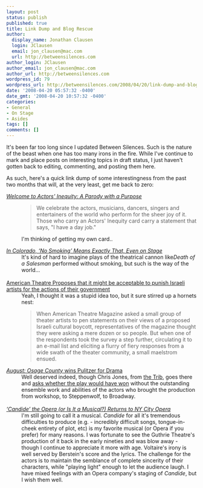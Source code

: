 ```yaml
---
layout: post
status: publish
published: true
title: Link Dump and Blog Rescue
author:
  display_name: Jonathan Clausen
  login: JClausen
  email: jon_clausen@mac.com
  url: http://betweensilences.com
author_login: JClausen
author_email: jon_clausen@mac.com
author_url: http://betweensilences.com
wordpress_id: 79
wordpress_url: http://betweensilences.com/2008/04/20/link-dump-and-blog-rescue/
date: '2008-04-20 05:57:32 -0400'
date_gmt: '2008-04-20 10:57:32 -0400'
categories:
- General
- On Stage
- Asides
tags: []
comments: []
---
```

<p>It's been far too long since I updated Between Silences.   Such is the nature of the beast when one has too many irons in the fire.   While I've continue to mark and place posts on interesting topics in draft status, I just haven't gotten back to editing, commenting, and posting them here. </p>
<p>As such, here's a quick link dump of some interestingness from the past two months that will, at the very least, get me back to zero:</p>
<dl>
<dt><a href="http://www.actorsinequity.org/index.html"><cite>Welcome to Actors' Inequity: A Parody with a Purpose</cite></a></dt>
<dd>
<blockquote>We celebrate the actors, musicians, dancers, singers and entertainers of the world who perform for the sheer joy of it. Those who carry an Actors' Inequity card carry a statement that says, "I have a day job."</p></blockquote>
<p>I'm thinking of getting my own card..</p>
<dd>
<dt><a href="http://www.nytimes.com/2008/03/21/us/21smoke.html?_r=1&ex=1364097600&en=cdb8cd0bcd04c289&ei=5088&partner=rssnyt&emc=rss&oref=slogin"><cite>In Colorado, ‘No Smoking’ Means Exactly That, Even on Stage</cite></a></dt>
<dd>It's kind of hard to imagine plays of the theatrical cannon like<cite>Death of a Salesman</cite> performed without smoking, but such is the way of the world...<br/><br/>
<dd>
<dt><a href="http://www.forward.com/articles/13080/">American Theatre Proposes that it might be acceptable to punish Israeli artists for the actions of their government</a></dt>
<dd>Yeah, I thought it was a stupid idea too, but it sure stirred up a hornets nest:</p>
<blockquote><p>When American Theatre Magazine asked a small group of theater artists to pen statements on their views of a proposed Israeli cultural boycott, representatives of the magazine thought they were asking a mere dozen or so people. But when one of the respondents took the survey a step further, circulating it to an e-mail list and eliciting a flurry of fiery responses from a wide swath of the theater community, a small maelstrom ensued.</p></blockquote>
<dd>
<dt><a href="http://leisureblogs.chicagotribune.com/the_theater_loop/2008/04/tracy-letts.html"><cite>August: Osage County</cite> wins Pulitzer for Drama</a></dt>
<dd>Well deserved indeed, though Chris Jones, from <a href="http://chicagotribune.com">the Trib</a>, goes there and <a href="http://leisureblogs.chicagotribune.com/the_theater_loop/2008/04/would-tracy-let.html">asks whether the play would have won</a> without the outstanding ensemble work and abilities of the actors who brought the production from workshop, to Steppenwolf, to Broadway.<br/><br/>
<dd>
<dt><a href="http://www.nytimes.com/2008/04/10/arts/music/10cand.html?_r=1&ex=1365652800&en=2bb79acb543afd6e&ei=5088&partner=rssnyt&emc=rss&oref=slogin"><cite>‘Candide’ the Opera (or Is It a Musical?) Returns to NY City Opera</cite></a></dt>
<dd>I'm still going to call it a musical.  <cite>Candide</cite> for all it's tremendous difficulties to produce (e.g. - incredibly difficult songs, tongue-in-cheek entirety of plot, etc) is my favorite musical (or Opera if you prefer) for many reasons.  I was fortunate to see the Guthrie Theatre's production of it back in the early nineties and was blow away - though I continue to appreciate it more with age.  Voltaire's irony is well served by Berstein's score and the lyrics.  The challenge for the actors is to maintain the semblance of complete sincerity of their characters, while "playing light" enough to let the audience laugh.  I have mixed feelings with an Opera company's staging of <cite>Candide</cite>, but I wish them well.<br/><br/>
<dd>
</dl>
